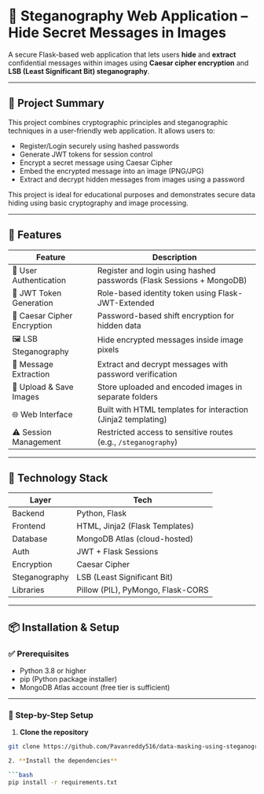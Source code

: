 # 🔐 Steganography Web Application – Hide Secret Messages in Images

A secure Flask-based web application that lets users **hide** and **extract** confidential messages within images using **Caesar cipher encryption** and **LSB (Least Significant Bit) steganography**.

---

## 📸 Project Summary

This project combines cryptographic principles and steganographic techniques in a user-friendly web application. It allows users to:
- Register/Login securely using hashed passwords
- Generate JWT tokens for session control
- Encrypt a secret message using Caesar Cipher
- Embed the encrypted message into an image (PNG/JPG)
- Extract and decrypt hidden messages from images using a password

This project is ideal for educational purposes and demonstrates secure data hiding using basic cryptography and image processing.

---

## 🚀 Features

| Feature                     | Description                                                                 |
|-----------------------------|-----------------------------------------------------------------------------|
| 👥 User Authentication       | Register and login using hashed passwords (Flask Sessions + MongoDB)        |
| 🔐 JWT Token Generation     | Role-based identity token using Flask-JWT-Extended                          |
| 🧠 Caesar Cipher Encryption | Password-based shift encryption for hidden data                             |
| 🖼️ LSB Steganography        | Hide encrypted messages inside image pixels                                 |
| 🧩 Message Extraction       | Extract and decrypt messages with password verification                     |
| 📁 Upload & Save Images     | Store uploaded and encoded images in separate folders                       |
| 🌐 Web Interface            | Built with HTML templates for interaction (Jinja2 templating)               |
| ⚠️ Session Management       | Restricted access to sensitive routes (e.g., `/steganography`)              |

---

## 🧰 Technology Stack

| Layer       | Tech                             |
|-------------|----------------------------------|
| Backend     | Python, Flask                    |
| Frontend    | HTML, Jinja2 (Flask Templates)   |
| Database    | MongoDB Atlas (cloud-hosted)     |
| Auth        | JWT + Flask Sessions             |
| Encryption  | Caesar Cipher                    |
| Steganography | LSB (Least Significant Bit)     |
| Libraries   | Pillow (PIL), PyMongo, Flask-CORS|

---


## 📦 Installation & Setup

### ✅ Prerequisites

- Python 3.8 or higher
- pip (Python package installer)
- MongoDB Atlas account (free tier is sufficient)

---

### 🔧 Step-by-Step Setup

1. **Clone the repository**

```bash
git clone https://github.com/Pavanreddy516/data-masking-using-steganography

2. **Install the dependencies**

```bash
pip install -r requirements.txt

